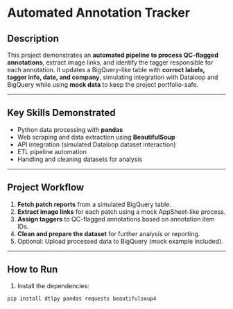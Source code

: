 # Automated Annotation Tracker

## Description
This project demonstrates an **automated pipeline to process QC-flagged annotations**, extract image links, and identify the tagger responsible for each annotation. It updates a BigQuery-like table with **correct labels, tagger info, date, and company**, simulating integration with Dataloop and BigQuery while using **mock data** to keep the project portfolio-safe.  

---

## Key Skills Demonstrated
- Python data processing with **pandas**  
- Web scraping and data extraction using **BeautifulSoup**  
- API integration (simulated Dataloop dataset interaction)  
- ETL pipeline automation  
- Handling and cleaning datasets for analysis  

---

## Project Workflow
1. **Fetch patch reports** from a simulated BigQuery table.  
2. **Extract image links** for each patch using a mock AppSheet-like process.  
3. **Assign taggers** to QC-flagged annotations based on annotation item IDs.  
4. **Clean and prepare the dataset** for further analysis or reporting.  
5. Optional: Upload processed data to BigQuery (mock example included).  

---

## How to Run
1. Install the dependencies:
```bash
pip install dtlpy pandas requests beautifulsoup4

